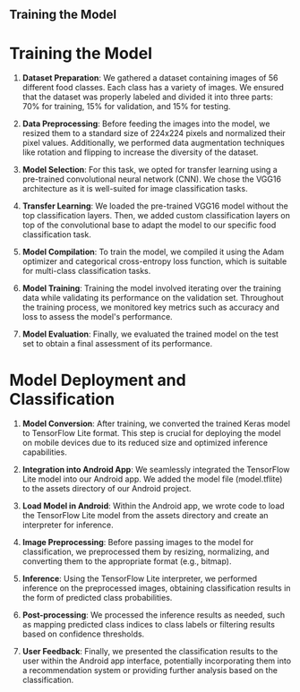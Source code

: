 ## Training the Model

# Training the Model

1. **Dataset Preparation**: We gathered a dataset containing images of 56 different food classes. Each class has a variety of images. We ensured that the dataset was properly labeled and divided it into three parts: 70% for training, 15% for validation, and 15% for testing.
   
2. **Data Preprocessing**: Before feeding the images into the model, we resized them to a standard size of 224x224 pixels and normalized their pixel values. Additionally, we performed data augmentation techniques like rotation and flipping to increase the diversity of the dataset.
   
3. **Model Selection**: For this task, we opted for transfer learning using a pre-trained convolutional neural network (CNN). We chose the VGG16 architecture as it is well-suited for image classification tasks.
   
4. **Transfer Learning**: We loaded the pre-trained VGG16 model without the top classification layers. Then, we added custom classification layers on top of the convolutional base to adapt the model to our specific food classification task.
   
5. **Model Compilation**: To train the model, we compiled it using the Adam optimizer and categorical cross-entropy loss function, which is suitable for multi-class classification tasks.
   
6. **Model Training**: Training the model involved iterating over the training data while validating its performance on the validation set. Throughout the training process, we monitored key metrics such as accuracy and loss to assess the model's performance.
   
7. **Model Evaluation**: Finally, we evaluated the trained model on the test set to obtain a final assessment of its performance.

# Model Deployment and Classification

1. **Model Conversion**: After training, we converted the trained Keras model to TensorFlow Lite format. This step is crucial for deploying the model on mobile devices due to its reduced size and optimized inference capabilities.
   
2. **Integration into Android App**: We seamlessly integrated the TensorFlow Lite model into our Android app. We added the model file (model.tflite) to the assets directory of our Android project.
   
3. **Load Model in Android**: Within the Android app, we wrote code to load the TensorFlow Lite model from the assets directory and create an interpreter for inference.
   
4. **Image Preprocessing**: Before passing images to the model for classification, we preprocessed them by resizing, normalizing, and converting them to the appropriate format (e.g., bitmap).
   
5. **Inference**: Using the TensorFlow Lite interpreter, we performed inference on the preprocessed images, obtaining classification results in the form of predicted class probabilities.
   
6. **Post-processing**: We processed the inference results as needed, such as mapping predicted class indices to class labels or filtering results based on confidence thresholds.
   
7. **User Feedback**: Finally, we presented the classification results to the user within the Android app interface, potentially incorporating them into a recommendation system or providing further analysis based on the classification.
